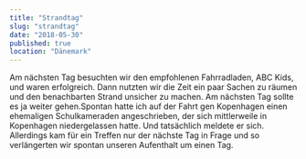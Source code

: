 ```yaml
---
title: "Strandtag"
slug: "strandtag"
date: "2018-05-30"
published: true
location: "Dänemark"
---
```


Am nächsten Tag besuchten wir den empfohlenen Fahrradladen, ABC Kids, und waren erfolgreich. Dann nutzten wir die Zeit ein paar Sachen zu räumen und den benachbarten Strand unsicher zu machen. Am nächsten Tag sollte es ja weiter gehen.Spontan hatte ich auf der Fahrt gen Kopenhagen einen ehemaligen Schulkameraden angeschrieben, der sich mittlerweile in Kopenhagen niedergelassen hatte. Und tatsächlich meldete er sich. Allerdings kam für ein Treffen nur der nächste Tag in Frage und so verlängerten wir spontan unseren Aufenthalt um einen Tag.
